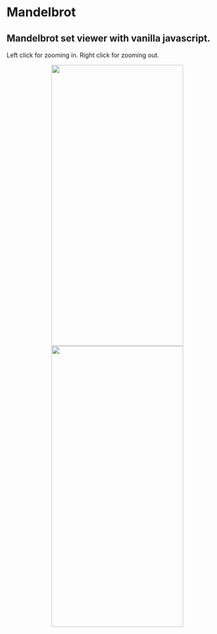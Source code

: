 # Mandelbrot

## Mandelbrot set viewer with vanilla javascript.

Left click for zooming in. Right click for zooming out.

<p align="center">
  <img src="https://github.com/hypertensiune/Android-Sudoku-Solver/blob/master/screenshots/2.png" width="300" height="639"/>
  <img src="https://github.com/hypertensiune/Android-Sudoku-Solver/blob/master/screenshots/1.jpg" width="300" height="639"/>
</p>

